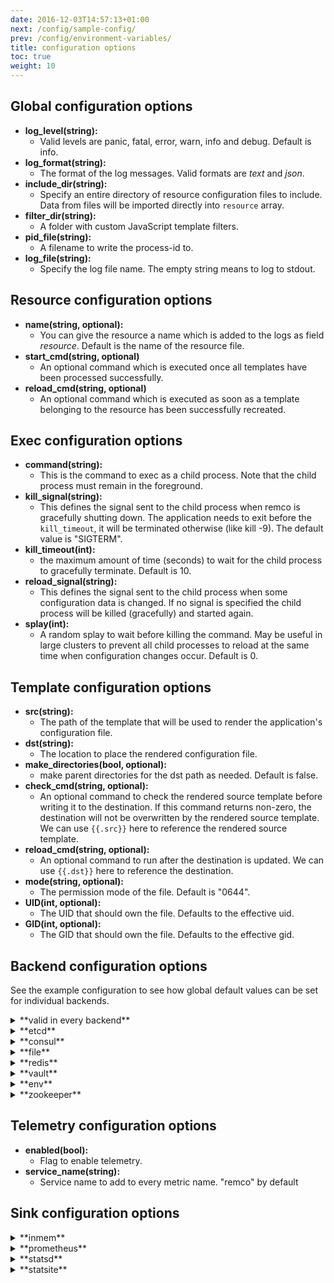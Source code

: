 ```yaml
---
date: 2016-12-03T14:57:13+01:00
next: /config/sample-config/
prev: /config/environment-variables/
title: configuration options
toc: true
weight: 10
---
```



## Global configuration options
 - **log_level(string):** 
   - Valid levels are panic, fatal, error, warn, info and debug. Default is info.
 - **log_format(string):** 
   - The format of the log messages. Valid formats are *text* and *json*.
 - **include_dir(string):**
   - Specify an entire directory of resource configuration files to include. Data from files will be imported directly into `resource` array.
 - **filter_dir(string):**
   - A folder with custom JavaScript template filters.
 - **pid_file(string):**
   - A filename to write the process-id to.
 - **log_file(string):**
   - Specify the log file name. The empty string means to log to stdout.

## Resource configuration options
 - **name(string, optional):**
    - You can give the resource a name which is added to the logs as field *resource*. Default is the name of the resource file.
 - **start_cmd(string, optional)**
    - An optional command which is executed once all templates have been processed successfully.
 - **reload_cmd(string, optional)**
    - An optional command which is executed as soon as a template belonging to the resource has been successfully recreated.

## Exec configuration options
 - **command(string):**
   - This is the command to exec as a child process. Note that the child process must remain in the foreground.
 - **kill_signal(string):**
   - This defines the signal sent to the child process when remco is gracefully shutting down. The application needs to exit before the `kill_timeout`,
     it will be terminated otherwise (like kill -9). The default value is "SIGTERM".
 - **kill_timeout(int):**
   - the maximum amount of time (seconds) to wait for the child process to gracefully terminate. Default is 10.
 - **reload_signal(string):**
   - This defines the signal sent to the child process when some configuration data is changed. If no signal is specified the child process will be killed (gracefully) and started again.
 - **splay(int):**
   - A random splay to wait before killing the command. May be useful in large clusters to prevent all child processes to reload at the same time when configuration changes occur. Default is 0.

## Template configuration options
 - **src(string):**
    - The path of the template that will be used to render the application's configuration file.
 - **dst(string):**
    - The location to place the rendered configuration file.
 - **make_directories(bool, optional):**
    - make parent directories for the dst path as needed. Default is false.
 - **check_cmd(string, optional):**
    - An optional command to check the rendered source template before writing it to the destination. If this command returns non-zero, the destination will not be overwritten by the rendered source template. We can use `{{.src}}` here to reference the rendered source template.
 - **reload_cmd(string, optional):**
    - An optional command to run after the destination is updated. We can use `{{.dst}}` here to reference the destination.
 - **mode(string, optional):**
    - The permission mode of the file. Default is "0644".
 - **UID(int, optional):**
    - The UID that should own the file. Defaults to the effective uid.
 - **GID(int, optional):**
    - The GID that should own the file. Defaults to the effective gid.

## Backend configuration options

See the example configuration to see how global default values can be set for individual backends.

<details>
<summary> **valid in every backend** </summary>

 - **keys([]string):**
   - The backend keys that the template requires to be rendered correctly. The child keys are also loaded.
 - **watch(bool, optional):**
   - Enable watch support. Default is false.
 - **prefix(string, optional):**
   - Key path prefix. Default is "".
 - **watchKeys([]string, optional):**
   - Keys list to watch. Default is same as keys
 - **interval(int, optional):**
   - The backend polling interval. Can be used as a reconciliation loop for watch or standalone.
 - **onetime(bool, optional):**
   - Render the config file and quit. Default is false.
</details>

<details>
<summary> **etcd** </summary>

 - **nodes([]string):**
   - List of backend nodes.
 - **srv_record(string, optional):**
   - A DNS server record to discover the etcd nodes.
 - **scheme(string, optional):**
   - The backend URI scheme (http or https). This is only used when the nodes are discovered via DNS srv records and the api level is 2. Default is http.
 - **client_cert(string, optional):**
   - The client cert file.
 - **client_key(string, optional):**
   - The client key file.
 - **client_ca_keys(string, optional):**
   - The client CA key file.
 - **username(string, optional):**
   - The username for the basic_auth authentication.
 - **password(string, optional):**
   - The password for the basic_auth authentication.
 - **version(uint, optional):**
   - The etcd api-level to use (2 or 3). Default is 2.
</details>

<details>
<summary> **consul** </summary>

 - **nodes([]string):**
   - List of backend nodes.
 - **srv_record(string, optional):**
   - A DNS server record to discover the consul nodes.
 - **scheme(string):**
   - The backend URI scheme (http or https).
 - **client_cert(string, optional):**
   - The client cert file.
 - **client_key(string, optional):**
   - The client key file.
 - **client_ca_keys(string, optional):**
   - The client CA key file.
</details>

<details>
<summary> **file** </summary>

 - **filepath(string):**
   - The filepath to a yaml or json file containing the key-value pairs. This can be a local file or a remote http/https location.
 - **httpheaders(map[string]string):**
   - Optional HTTP-headers to append to the request if the file path is a remote http/https location. 
</details>

<details>
<summary> **redis** </summary>

 - **nodes([]string):**
   - List of backend nodes.
 - **srv_record(string), optional:**
   - A DNS server record to discover the redis nodes.
 - **password(string, optional):**
   - The redis password.
 - **database(int, optional):**
   - The redis database.
</details>

<details>
<summary> **vault** </summary>

 - **node(string):**
   - The backend node.
 - **auth_type(string):**
   - The vault authentication type. (token, approle, app-id, userpass, github, cert, kubernetes)
 - **auth_token(string):**
   - The vault authentication token. Only used with auth_type=token or github.
 - **role_id(string):**
   - The vault app role. Only used with auth_type=approle and kubernetes.
 - **secret_id(string):**
   - The vault secret id. Only used with auth_type=approle.
 - **app_id(string):**
   - The vault app ID. Only used with auth_type=app-id.
 - **user_id(string):**
   - The vault user ID. Only used with auth_type=app-id.
 - **username(string):**
   - The username for the userpass authentication.
 - **password(string):**
   - The password for the userpass authentication.
 - **client_cert(string, optional):**
   - The client cert file.
 - **client_key(string, optional):**
   - The client key file.
 - **client_ca_keys(string, optional):**
   - The client CA key file.
</details>


<details>
<summary> **env** </summary>
</details>

<details>
<summary> **zookeeper** </summary>

 - **nodes([]string):**
   - List of backend nodes.
 - **srv_record(string, optional):**
   - A DNS server record to discover the zookeeper nodes.
</details>

## Telemetry configuration options
 - **enabled(bool):**
   - Flag to enable telemetry.
 - **service_name(string):**
   - Service name to add to every metric name. "remco" by default

## Sink configuration options

<details>
<summary> **inmem** </summary>

 - **interval(int):**
   - How long is each aggregation interval (seconds).
 - **retain(int):**
   - Retain controls how many metrics interval we keep.
</details>

<details>
<summary> **prometheus** </summary>

 - **addr(string):**
   - Address to expose metrics on. Prometheus stats will be available at /metrics endpoint.
 - **expiration(int):**
   - Expiration is the duration a metric is valid for, after which it will be untracked. If the value is zero, a metric is never expired.
</details>

<details>
<summary> **statsd** </summary>

 - **addr(string):**
   - Statsd/Statsite server address
</details>

<details>
<summary> **statsite** </summary>

  - **addr(string):**
   - Statsd/Statsite server address
 </details>
